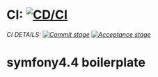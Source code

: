 # CI: [![CD/CI](https://github.com/OpenDaje/symfony4-boilerplate/actions/workflows/cd-ci.yml/badge.svg)](https://github.com/OpenDaje/symfony4-boilerplate/actions/workflows/cd-ci.yml)

###### CI DETAILS: [![Commit stage](https://github.com/OpenDaje/symfony4-boilerplate/actions/workflows/commit-stage.yml/badge.svg)](https://github.com/OpenDaje/symfony4-boilerplate/actions/workflows/commit-stage.yml)  [![Acceptance stage](https://github.com/OpenDaje/symfony4-boilerplate/actions/workflows/acceptance-stage.yml/badge.svg)](https://github.com/OpenDaje/symfony4-boilerplate/actions/workflows/acceptance-stage.yml)

# symfony4.4 boilerplate

